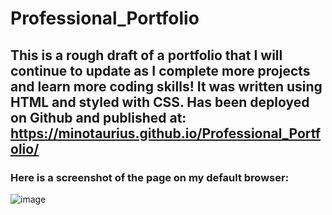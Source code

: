 # Professional_Portfolio

## This is a rough draft of a portfolio that I will continue to update as I complete more projects and learn more coding skills! It was written using HTML and styled with CSS. Has been deployed on Github and published at: https://minotaurius.github.io/Professional_Portfolio/
### Here is a screenshot of the page on my default browser: 
![image](https://user-images.githubusercontent.com/106933570/175209436-93c04f37-c836-44a9-8a8c-1a93f7304f85.png)
